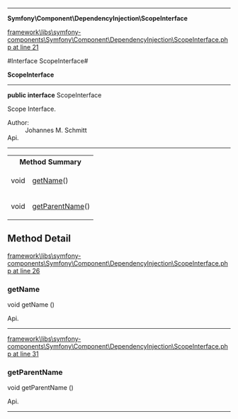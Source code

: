 

- - -

**Symfony\Component\DependencyInjection\ScopeInterface**


<a href="https://github.com/JeyDotC/Hirudo/blob/master/framework/libs/symfony-components/Symfony/Component/DependencyInjection/ScopeInterface.php#L21" target='_blank'>framework\libs\symfony-components\Symfony\Component\DependencyInjection\ScopeInterface.php at line 21</a>

#Interface ScopeInterface#

**ScopeInterface**




- - -

<p><strong>public  interface</strong> <span>ScopeInterface</span></p>

<div class="comment" id="overview_description"><p>Scope Interface.</p></div>

<dl>
<dt>Author:</dt>
<dd>Johannes M. Schmitt <schmittjoh@gmail.com></dd>
<dt>Api.</dt>
</dl>


<hr />

<table id="summary_method">
<tr><th colspan="2">Method Summary</th></tr>
<tr>
<td><span class='k'></span> <span class='nx'>void</span></td>
<td class="description"><p class="name"><a href="#getname">getName</a>()</p><p class="description"></p></td>
</tr>
<tr>
<td><span class='k'></span> <span class='nx'>void</span></td>
<td class="description"><p class="name"><a href="#getparentname">getParentName</a>()</p><p class="description"></p></td>
</tr>
</table>

<h2 id="detail_method">Method Detail</h2>

<a href="https://github.com/JeyDotC/Hirudo/blob/master/framework/libs/symfony-components/Symfony/Component/DependencyInjection/ScopeInterface.php#L26" target='_blank'>framework\libs\symfony-components\Symfony\Component\DependencyInjection\ScopeInterface.php at line 26</a>

<h3 id="getName()">getName</h3>
<span class='k'></span> <span class='nx'>void</span> <span class='nf'>getName</span> ()

<div class="details">
<p></p><dl>
<dt>Api.</dt>
</dl>

</div>

- - -


<a href="https://github.com/JeyDotC/Hirudo/blob/master/framework/libs/symfony-components/Symfony/Component/DependencyInjection/ScopeInterface.php#L31" target='_blank'>framework\libs\symfony-components\Symfony\Component\DependencyInjection\ScopeInterface.php at line 31</a>

<h3 id="getParentName()">getParentName</h3>
<span class='k'></span> <span class='nx'>void</span> <span class='nf'>getParentName</span> ()

<div class="details">
<p></p><dl>
<dt>Api.</dt>
</dl>

</div>

- - -

